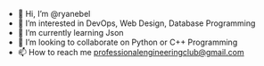 - 👋 Hi, I’m @ryanebel
- 👀 I’m interested in DevOps, Web Design, Database Programming
- 🌱 I’m currently learning Json
- 💞️ I’m looking to collaborate on Python or C++ Programming
- 📫 How to reach me professionalengineeringclub@gmail.com

<!---
ryanebel/ryanebel is a ✨ special ✨ repository because its `README.md` (this file) appears on your GitHub profile.
You can click the Preview link to take a look at your changes.
--->
